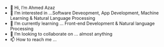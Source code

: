 - 👋 Hi, I’m Ahmed Azaz
- 👀 I’m interested in ...Software Deveopment, App Development, Machine Learning & Natural Language Processing  
- 🌱 I’m currently learning ... Front-end Development & Natural language Processing 
- 💞️ I’m looking to collaborate on ... almost anything
- 📫 How to reach me ...

<!---
Azaz-123/Azaz-123 is a ✨ special ✨ repository because its `README.md` (this file) appears on your GitHub profile.
You can click the Preview link to take a look at your changes.
--->

